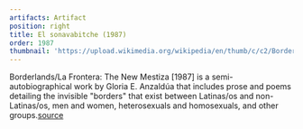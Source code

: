 ```yaml
---
artifacts: Artifact
position: right
title: El sonavabitche (1987)
order: 1987
thumbnail: 'https://upload.wikimedia.org/wikipedia/en/thumb/c/c2/Borderlands_La_Frontera_%28Anzaldua_book%29.jpg/220px-Borderlands_La_Frontera_%28Anzaldua_book%29.jpg'
---
```


Borderlands/La Frontera: The New Mestiza [1987] is a semi-autobiographical work by Gloria E. Anzaldúa that includes prose and poems detailing the invisible "borders" that exist between Latinas/os and non-Latinas/os, men and women, heterosexuals and homosexuals, and other groups.[source][1]

[1]:https://en.wikipedia.org/wiki/Borderlands/La_Frontera:_The_New_Mestiza
